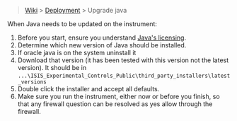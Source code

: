 > [Wiki](Home) > [Deployment](Deployment) > Upgrade java

When Java needs to be updated on the instrument:

1. Before you start, ensure you understand [Java's licensing](Understanding-Java-Licensing).
1. Determine which new version of Java should be installed.
1. If oracle java is on the system uninstall it
1. Download that version (it has been tested with this version not the latest version). It should be in `...\ISIS_Experimental_Controls_Public\third_party_installers\latest_versions` 
1. Double click the installer and accept all defaults.
1. Make sure you run the instrument, either now or before you finish, so that any firewall question can be resolved as yes allow through the firewall.
